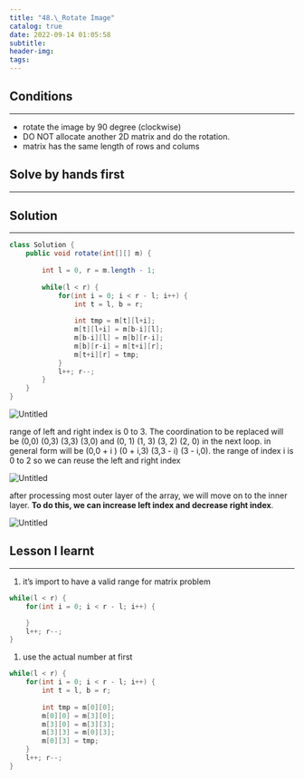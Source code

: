 ```yaml
---
title: "48.\_Rotate Image"
catalog: true
date: 2022-09-14 01:05:58
subtitle:
header-img:
tags:
---
```

## Conditions

---

- rotate the image by 90 degree (clockwise)
- DO NOT allocate another 2D matrix and do the rotation.
- matrix has the same length of rows and colums

## Solve by hands first

---

## Solution

---

```java
class Solution {
    public void rotate(int[][] m) {
        
        int l = 0, r = m.length - 1;
        
        while(l < r) {
            for(int i = 0; i < r - l; i++) {
                int t = l, b = r;
                
                int tmp = m[t][l+i];
                m[t][l+i] = m[b-i][l];
                m[b-i][l] = m[b][r-i];
                m[b][r-i] = m[t+i][r];
                m[t+i][r] = tmp;
            }
            l++; r--;    
        }
    }
}
```

![Untitled](https://s3-us-west-2.amazonaws.com/secure.notion-static.com/6aed74aa-881d-4834-a98c-45d412a716cf/Untitled.png)

range of left and right index is 0 to 3. The coordination to be replaced will be (0,0) (0,3) (3,3) (3,0) and (0, 1) (1, 3) (3, 2) (2, 0) in the next loop. in general form will be (0,0 + i ) (0 + i,3) (3,3 - i) (3 - i,0). the range of index i is 0 to 2 so we can reuse the left and right index

![Untitled](https://s3-us-west-2.amazonaws.com/secure.notion-static.com/7687e7f2-d272-4e68-9afc-f686d4d55363/Untitled.png)

after processing most outer layer of the array, we will move on to the inner layer. **To do this, we can increase left index and decrease right index**.

![Untitled](https://s3-us-west-2.amazonaws.com/secure.notion-static.com/ab5a6c73-8cdf-47dd-b520-72a822c6aadf/Untitled.png)

## Lesson I learnt

---

1. it’s import to have a valid range for matrix problem

```java
while(l < r) {
    for(int i = 0; i < r - l; i++) {

    }
    l++; r--;    
}
```

1. use the actual number at first 

```java
while(l < r) {
    for(int i = 0; i < r - l; i++) {
        int t = l, b = r;
        
        int tmp = m[0][0];
        m[0][0] = m[3][0];
        m[3][0] = m[3][3];
        m[3][3] = m[0][3];
        m[0][3] = tmp;
    }
    l++; r--;    
}
```
